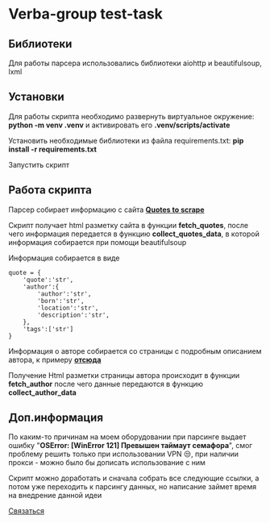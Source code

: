 # Verba-group test-task

## Библиотеки

Для работы парсера использовались библиотеки aiohttp и beautifulsoup, lxml

## Установки

Для работы скрипта необходимо развернуть виртуальное окружение: __python -m venv .venv__ и активировать его __.venv/scripts/activate__

Установить необходимые библиотеки из файла requirements.txt: __pip install -r requirements.txt__

Запустить скрипт 

## Работа скрипта

Парсер собирает информацию с сайта [__Quotes to scrape__](https://quotes.toscrape.com)

Скрипт получает html разметку сайта в функции __fetch_quotes__, после чего информация передается в функцию __collect_quotes_data__, в которой информация собирается при помощи beautifulsoup

Информация собирается в виде 

    quote = {
        'quote':'str',
        'author':{
            'author':'str',
            'born':'str',
            'location':'str',
            'description':'str',
        },
        'tags':['str']
    }

Информация о авторе собирается со страницы с подробным описанием автора, к примеру [__отсюда__](https://quotes.toscrape.com/author/J-K-Rowling/)

Получение Html разметки страницы автора происходит в функции __fetch_author__ после чего данные передаются в функцию __collect_author_data__



## Доп.информация
По каким-то причинам на моем оборудовании при парсинге выдает ошибку "__OSError: [WinError 121] Превышен таймаут семафора__", смог проблему решить только при использовании VPN 😒, при наличии прокси - можно было бы дописать использование с ним

Скрипт можно доработать и сначала собрать все следующие ссылки, а потом уже переходить к парсингу данных, но написание займет время на внедрение данной идеи

[Связаться](https://t.me/ocherednoy_p)